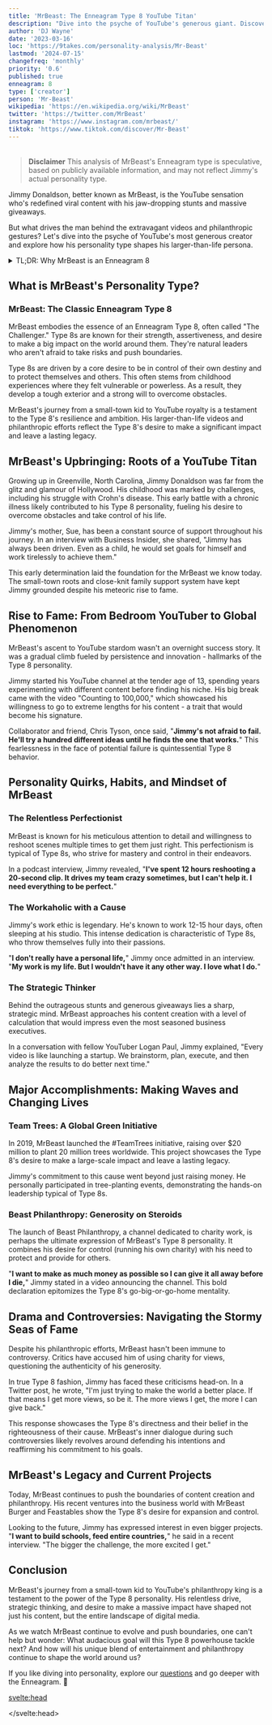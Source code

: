 ```yaml
---
title: 'MrBeast: The Enneagram Type 8 YouTube Titan'
description: "Dive into the psyche of YouTube's generous giant. Discover how MrBeast's Enneagram Type 8 personality fuels his epic videos, philanthropy, and relentless drive for impact."
author: 'DJ Wayne'
date: '2023-03-16'
loc: 'https://9takes.com/personality-analysis/Mr-Beast'
lastmod: '2024-07-15'
changefreq: 'monthly'
priority: '0.6'
published: true
enneagram: 8
type: ['creator']
person: 'Mr-Beast'
wikipedia: 'https://en.wikipedia.org/wiki/MrBeast'
twitter: 'https://twitter.com/MrBeast'
instagram: 'https://www.instagram.com/mrbeast/'
tiktok: 'https://www.tiktok.com/discover/Mr-Beast'
---
```


<!-- redo -->
<!-- chris from mr beast
mr beast girlfriend
mr beast logo
how tall is mr beast
how old is mr beast
featstables

 -->
<script>
	import  PopCard  from "$lib/components/atoms/PopCard.svelte";
</script>

<div
  style="display: flex;
    justify-content: center;
    margin: 1rem 0;
  "
>
  <PopCard
    image={`/types/8s/${'Mr-Beast'}.webp`}
    showIcon={false}
    enneagramType="8"
    displayText="MrBeast"
    subtext=""
  />
</div>

> **Disclaimer** This analysis of MrBeast's Enneagram type is speculative, based on publicly available information, and may not reflect Jimmy's actual personality type.

<p class="firstLetter">Jimmy Donaldson, better known as MrBeast, is the YouTube sensation who's redefined viral content with his jaw-dropping stunts and massive giveaways.</p>

<!-- # The MrBeast Phenomenon: Unveiling the Enigma of YouTube's Generous Giant -->

But what drives the man behind the extravagant videos and philanthropic gestures? Let's dive into the psyche of YouTube's most generous creator and explore how his personality type shapes his larger-than-life persona.

<details>
<summary class="accordion">TL;DR: Why MrBeast is an Enneagram 8</summary>
<div class="panel">
<ul>
<li><b>Influence and Impact</b>: MrBeast's philanthropic exploits and his uncanny ability to sway the digital world underline his Enneagram Type 8 persona. His quest for making a tangible difference mirrors Type 8's inherent drive to influence their environment, a testament to his powerful presence online.
</li>
<li><b>Inner World and Autonomy</b>: Beneath the YouTube persona, MrBeast is a staunch defender of his independence. His strategic decision to retain autonomy over his work, resisting the pull of external control, aligns with Type 8's intense desire to protect their sovereignty.
</li>
<li><b>Controversies and Empathy</b>: MrBeast's journey is not without controversies, from allegations about his team's working conditions to the debates around his grand giveaways. Yet, these challenges echo the Type 8's core fear of being harmed or controlled by others. Understanding this can spark empathy towards the Challenger navigating the public eye.</li>
<li><b>Core Motivation</b>: MrBeast's actions, grand or subtle, can be traced back to his core motivation as a Type 8 – the desire to protect themselves and their independence. Whether it's his philanthropy, his response to controversies, or his insistence on autonomy, everything feeds into this fundamental desire, revealing a multi-dimensional picture of MrBeast as a true Enneagram Type 8.
</li>
</ul>
  </div>
</details>

## What is MrBeast's Personality Type?

### MrBeast: The Classic Enneagram Type 8

MrBeast embodies the essence of an Enneagram Type 8, often called "The Challenger." Type 8s are known for their strength, assertiveness, and desire to make a big impact on the world around them. They're natural leaders who aren't afraid to take risks and push boundaries.

Type 8s are driven by a core desire to be in control of their own destiny and to protect themselves and others. This often stems from childhood experiences where they felt vulnerable or powerless. As a result, they develop a tough exterior and a strong will to overcome obstacles.

MrBeast's journey from a small-town kid to YouTube royalty is a testament to the Type 8's resilience and ambition. His larger-than-life videos and philanthropic efforts reflect the Type 8's desire to make a significant impact and leave a lasting legacy.

## MrBeast's Upbringing: Roots of a YouTube Titan

Growing up in Greenville, North Carolina, Jimmy Donaldson was far from the glitz and glamour of Hollywood. His childhood was marked by challenges, including his struggle with Crohn's disease. This early battle with a chronic illness likely contributed to his Type 8 personality, fueling his desire to overcome obstacles and take control of his life.

Jimmy's mother, Sue, has been a constant source of support throughout his journey. In an interview with Business Insider, she shared, "Jimmy has always been driven. Even as a child, he would set goals for himself and work tirelessly to achieve them."

This early determination laid the foundation for the MrBeast we know today. The small-town roots and close-knit family support system have kept Jimmy grounded despite his meteoric rise to fame.

## Rise to Fame: From Bedroom YouTuber to Global Phenomenon

MrBeast's ascent to YouTube stardom wasn't an overnight success story. It was a gradual climb fueled by persistence and innovation - hallmarks of the Type 8 personality.

Jimmy started his YouTube channel at the tender age of 13, spending years experimenting with different content before finding his niche. His big break came with the video "Counting to 100,000," which showcased his willingness to go to extreme lengths for his content - a trait that would become his signature.

Collaborator and friend, Chris Tyson, once said, "**Jimmy's not afraid to fail. He'll try a hundred different ideas until he finds the one that works.**" This fearlessness in the face of potential failure is quintessential Type 8 behavior.

## Personality Quirks, Habits, and Mindset of MrBeast

### The Relentless Perfectionist

MrBeast is known for his meticulous attention to detail and willingness to reshoot scenes multiple times to get them just right. This perfectionism is typical of Type 8s, who strive for mastery and control in their endeavors.

In a podcast interview, Jimmy revealed, "**I've spent 12 hours reshooting a 20-second clip. It drives my team crazy sometimes, but I can't help it. I need everything to be perfect.**"

### The Workaholic with a Cause

Jimmy's work ethic is legendary. He's known to work 12-15 hour days, often sleeping at his studio. This intense dedication is characteristic of Type 8s, who throw themselves fully into their passions.

"**I don't really have a personal life,**" Jimmy once admitted in an interview. "**My work is my life. But I wouldn't have it any other way. I love what I do.**"

### The Strategic Thinker

Behind the outrageous stunts and generous giveaways lies a sharp, strategic mind. MrBeast approaches his content creation with a level of calculation that would impress even the most seasoned business executives.

In a conversation with fellow YouTuber Logan Paul, Jimmy explained, "Every video is like launching a startup. We brainstorm, plan, execute, and then analyze the results to do better next time."

## Major Accomplishments: Making Waves and Changing Lives

### Team Trees: A Global Green Initiative

In 2019, MrBeast launched the #TeamTrees initiative, raising over $20 million to plant 20 million trees worldwide. This project showcases the Type 8's desire to make a large-scale impact and leave a lasting legacy.

Jimmy's commitment to this cause went beyond just raising money. He personally participated in tree-planting events, demonstrating the hands-on leadership typical of Type 8s.

### Beast Philanthropy: Generosity on Steroids

The launch of Beast Philanthropy, a channel dedicated to charity work, is perhaps the ultimate expression of MrBeast's Type 8 personality. It combines his desire for control (running his own charity) with his need to protect and provide for others.

"**I want to make as much money as possible so I can give it all away before I die,**" Jimmy stated in a video announcing the channel. This bold declaration epitomizes the Type 8's go-big-or-go-home mentality.

## Drama and Controversies: Navigating the Stormy Seas of Fame

Despite his philanthropic efforts, MrBeast hasn't been immune to controversy. Critics have accused him of using charity for views, questioning the authenticity of his generosity.

In true Type 8 fashion, Jimmy has faced these criticisms head-on. In a Twitter post, he wrote, "I'm just trying to make the world a better place. If that means I get more views, so be it. The more views I get, the more I can give back."

This response showcases the Type 8's directness and their belief in the righteousness of their cause. MrBeast's inner dialogue during such controversies likely revolves around defending his intentions and reaffirming his commitment to his goals.

## MrBeast's Legacy and Current Projects

Today, MrBeast continues to push the boundaries of content creation and philanthropy. His recent ventures into the business world with MrBeast Burger and Feastables show the Type 8's desire for expansion and control.

Looking to the future, Jimmy has expressed interest in even bigger projects. "**I want to build schools, feed entire countries,**" he said in a recent interview. "The bigger the challenge, the more excited I get."

## Conclusion

MrBeast's journey from a small-town kid to YouTube's philanthropy king is a testament to the power of the Type 8 personality. His relentless drive, strategic thinking, and desire to make a massive impact have shaped not just his content, but the entire landscape of digital media.

As we watch MrBeast continue to evolve and push boundaries, one can't help but wonder: What audacious goal will this Type 8 powerhouse tackle next? And how will his unique blend of entertainment and philanthropy continue to shape the world around us?

If you like diving into personality, explore our <a href="/questions" >questions</a> and go deeper with the Enneagram. 🚀

<svelte:head>

<script type="application/ld+json">
{
  "@context": "http://schema.org",
  "@graph": [
    {
      "@type": "Article",
      "articleBody": "This article goes a deep dive into the personality traits of MrBeast, proposing him as a representation of Enneagram Type 8. Known for his assertiveness, control, and desire to influence, MrBeast embodies many characteristics of Type 8 personalities. Go into the various facets of MrBeast's life and career that demonstrate his Type 8 traits, including his ambitious charity work, audacious YouTube stunts, and determination in the face of adversity.",
      "creator": {
        "@type": "Person",
        "name": "DJ Wayne",
        "sameAs": ["https://www.instagram.com/djwayne3/", "https://www.youtube.com/@djwayne3", "https://www.linkedin.com/in/davidtwayne/", "https://twitter.com/djwayne3"
        ]
      },
      "author": {
        "@type": "Person",
        "name": "DJ Wayne",
        "sameAs": ["https://www.instagram.com/djwayne3/", "https://www.youtube.com/@djwayne3", "https://www.linkedin.com/in/davidtwayne/", "https://twitter.com/djwayne3"
        ]
      },
      "dateModified": {
        "@type": "Date",
        "@value": "2023-07-15"
      },
      "datePublished": {
        "@type": "Date",
        "@value": "2023-06-21"
      },
      "description": "This blog post examines why MrBeast might be an Enneagram Type 8. It focuses on his personality traits, motivations, his inner world, controversies he's faced, and how these elements might be related to the core attributes of a Type 8.",
      "headline": "Inside The Mind of MrBeast: An Enneagram Type 8's Quest for Influence",
      "image": {
        "@type": "ImageObject",
        "height": 900,
        "url": "https://9takes.com/types/8s/Mr_Beast.webp",
        "width": 900
      },
      "mainEntityOfPage": {
        "@id": "https://9takes.com/personality-analysis/Mr-Beast",
        "@type": "WebPage"
      },
      "mentions": {
        "@type": "Person",
        "name": "MrBeast",
        "sameAs": ["https://en.wikipedia.org/wiki/MrBeast", "https://twitter.com/MrBeast", "https://www.instagram.com/MrBeast/", "https://www.tiktok.com/discover/Mr-Beast"]
      },
      "publisher": {
        "@type": "Organization",
        "sameAs": ["https://www.instagram.com/9takesdotcom/", "https://twitter.com/9takesdotcom"],
        "logo": {
          "@type": "ImageObject",
          "url": "https://9takes.com/brand/darkRubix.png"
        },
        "name": "9takes"
      }
    },
    {
      "@type": "FAQPage",
      "mainEntity": [
        {
          "@type": "Question",
          "acceptedAnswer": {
            "@type": "Answer",
            "text": "MrBeast displays many characteristics of Enneagram Type 8 personalities. This includes his assertiveness, desire for control, and strong will to influence others. These traits stem from his core motivation to protect himself and remain independent, typical of Type 8 individuals."
          },
          "name": "Why is MrBeast considered an Enneagram Type 8?"
        },
        {
          "@type": "Question",
          "acceptedAnswer": {
            "@type": "Answer",
            "text": "MrBeast's charitable initiatives, his audacious YouTube content, which often involves asserting control over situations, and his willingness to confront challenges head-on are indicative of his Type 8 personality. His ability to maintain his independence despite his high-profile status reflects the resilience and personal power of Type 8 individuals."
          },
          "name": "What are some examples of MrBeast's Type 8 characteristics?"
        },
        {
          "@type": "Question",
          "acceptedAnswer": {
            "@type": "Answer",
            "text": "MrBeast, real name Jimmy Donaldson, is known for his assertive, bold, and ambitious personality. He is driven, energetic, and highly determined, often pushing boundaries with his audacious challenges and generous philanthropic projects. MrBeast is confident and often takes control of situations, displaying a strength of character and a protective demeanor towards those in need."
          },
          "name": "What is MrBeast's personality?"
        },
        {
          "@type": "Question",
          "acceptedAnswer": {
            "@type": "Answer",
            "text": "Based on an analysis of his personality traits, behaviors, and motivations, MrBeast appears to align with the Enneagram Type 8, also known as the Challenger. This type is characterized by a desire to influence their environment, maintain control, and protect themselves from vulnerability. They are often self-confident, strong, and assertive, all traits seen in MrBeast's public persona and actions."
          },
          "name": "What is MrBeast's Enneagram type?"
        }
      ]
    }
  ]
}
</script>

</svelte:head>

<style lang="scss"></style>
